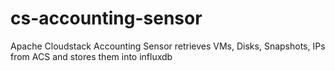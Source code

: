 # cs-accounting-sensor
Apache Cloudstack Accounting Sensor retrieves VMs, Disks, Snapshots, IPs from ACS and stores them into influxdb
